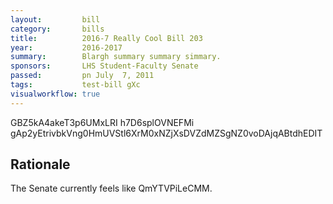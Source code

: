 ```yaml
---
layout:         bill
category:       bills
title:          2016-7 Really Cool Bill 203
year:           2016-2017
summary:        Blargh summary summary simmary.
sponsors:       LHS Student-Faculty Senate
passed:         pn July  7, 2011
tags:           test-bill gXc
visualworkflow: true
---
```



GBZ5kA4akeT3p6UMxLRI h7D6splOVNEFMi gAp2yEtrivbkVng0HmUVStl6XrM0xNZjXsDVZdMZSgNZ0voDAjqABtdhEDIT 




Rationale
---------
The Senate currently feels like QmYTVPiLeCMM.
